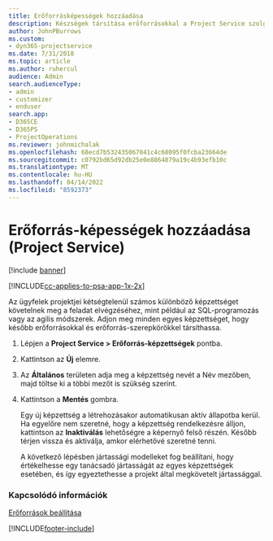 ```yaml
---
title: Erőforrásképességek hozzáadása
description: Készségek társítása erőforrásokkal a Project Service szolgáltatásban
author: JohnPBurrows
ms.custom:
- dyn365-projectservice
ms.date: 7/31/2018
ms.topic: article
ms.author: ruhercul
audience: Admin
search.audienceType:
- admin
- customizer
- enduser
search.app:
- D365CE
- D365PS
- ProjectOperations
ms.reviewer: johnmichalak
ms.openlocfilehash: 68ecd7b532435067841c4c68095f0fcba23664de
ms.sourcegitcommit: c0792bd65d92db25e0e8864879a19c4b93efb10c
ms.translationtype: MT
ms.contentlocale: hu-HU
ms.lasthandoff: 04/14/2022
ms.locfileid: "8592373"
---
```

# <a name="add-resource-skills-project-service"></a>Erőforrás-képességek hozzáadása (Project Service)

[!include [banner](../includes/psa-now-project-operations.md)]

[!INCLUDE[cc-applies-to-psa-app-1x-2x](../includes/cc-applies-to-psa-app-1x-2x.md)]

Az ügyfelek projektjei kétségtelenül számos különböző képzettséget követelnek meg a feladat elvégzéséhez, mint például az SQL-programozás vagy az agilis módszerek. Adjon meg minden egyes képzettséget, hogy később erőforrásokkal és erőforrás-szerepkörökkel társíthassa.  
  
1. Lépjen a **Project Service > Erőforrás-képzettségek** pontba.  
  
2. Kattintson az **Új** elemre.  
  
3. Az **Általános** területen adja meg a képzettség nevét a Név mezőben, majd töltse ki a többi mezőt is szükség szerint.  
  
4. Kattintson a **Mentés** gombra.  
  
   Egy új képzettség a létrehozásakor automatikusan aktív állapotba kerül. Ha egyelőre nem szeretné, hogy a képzettség rendelkezésre álljon, kattintson az **Inaktiválás** lehetőségre a képernyő felső részén. Később térjen vissza és aktiválja, amkor elérhetővé szeretné tenni.  
  
   A következő lépésben jártassági modelleket fog beállítani, hogy értékelhesse egy tanácsadó jártasságát az egyes képzettségek esetében, és így egyeztethesse a projekt által megkövetelt jártassággal.  
  
### <a name="see-also"></a>Kapcsolódó információk  
 [Erőforrások beállítása](../psa/set-up-resources.md)


[!INCLUDE[footer-include](../includes/footer-banner.md)]
